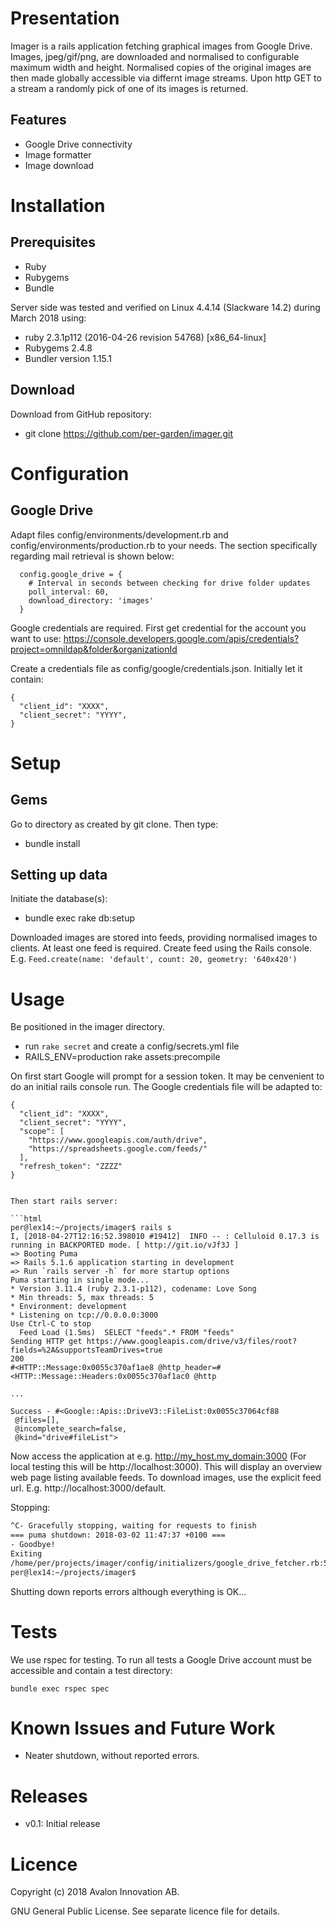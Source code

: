 # Presentation

Imager is a rails application fetching graphical images from Google Drive. Images, jpeg/gif/png, are downloaded and normalised to configurable maximum width and height. Normalised copies of the original images are then made globally accessible via differnt image streams. Upon http GET to a stream a randomly pick of one of its images is returned.


## Features

 - Google Drive connectivity
 - Image formatter
 - Image download


# Installation

## Prerequisites

 - Ruby
 - Rubygems
 - Bundle

Server side was tested and verified on Linux 4.4.14 (Slackware 14.2) during March 2018 using:

 - ruby 2.3.1p112 (2016-04-26 revision 54768) [x86_64-linux]
 - Rubygems 2.4.8
 - Bundler version 1.15.1


## Download

Download from GitHub repository:

 - git clone https://github.com/per-garden/imager.git



# Configuration

## Google Drive

Adapt files config/environments/development.rb and config/environments/production.rb to your needs. The section specifically regarding mail retrieval is shown below:

```
  config.google_drive = {
    # Interval in seconds between checking for drive folder updates
    poll_interval: 60,
    download_directory: 'images'
  }
```

Google credentials are required. First get credential for the account you want to use: https://console.developers.google.com/apis/credentials?project=omnildap&folder&organizationId

Create a credentials file as config/google/credentials.json. Initially let it contain:

```
{
  "client_id": "XXXX",
  "client_secret": "YYYY",
}
```

# Setup

## Gems

Go to directory as created by git clone. Then type:

 - bundle install


## Setting up data

Initiate the database(s):

 - bundle exec rake db:setup

Downloaded images are stored into feeds, providing normalised images to clients. At least one feed is required. Create feed using the Rails console. E.g. `Feed.create(name: 'default', count: 20, geometry: '640x420')`


# Usage

Be positioned in the imager directory.

 - run `rake secret` and create a config/secrets.yml file
 - RAILS_ENV=production rake assets:precompile

On first start Google will prompt for a session token. It may be cenvenient to do an initial  rails console run. The Google credentials file will be adapted to:

```
{ 
  "client_id": "XXXX",
  "client_secret": "YYYY",
  "scope": [
    "https://www.googleapis.com/auth/drive",
    "https://spreadsheets.google.com/feeds/"
  ],
  "refresh_token": "ZZZZ"
}


Then start rails server:

```html
per@lex14:~/projects/imager$ rails s
I, [2018-04-27T12:16:52.398010 #19412]  INFO -- : Celluloid 0.17.3 is running in BACKPORTED mode. [ http://git.io/vJf3J ]
=> Booting Puma
=> Rails 5.1.6 application starting in development 
=> Run `rails server -h` for more startup options
Puma starting in single mode...
* Version 3.11.4 (ruby 2.3.1-p112), codename: Love Song
* Min threads: 5, max threads: 5
* Environment: development
* Listening on tcp://0.0.0.0:3000
Use Ctrl-C to stop
  Feed Load (1.5ms)  SELECT "feeds".* FROM "feeds"
Sending HTTP get https://www.googleapis.com/drive/v3/files/root?fields=%2A&supportsTeamDrives=true
200
#<HTTP::Message:0x0055c370af1ae8 @http_header=#<HTTP::Message::Headers:0x0055c370af1ac0 @http

...

Success - #<Google::Apis::DriveV3::FileList:0x0055c37064cf88
 @files=[],
 @incomplete_search=false,
 @kind="drive#fileList">

```

Now access the application at e.g. http://my_host.my_domain:3000 (For local testing this will be http://localhost:3000). This will display an overview web page listing available feeds. To download images, use the explicit feed url. E.g. http://localhost:3000/default.

Stopping:

```html
^C- Gracefully stopping, waiting for requests to finish
=== puma shutdown: 2018-03-02 11:47:37 +0100 ===
- Goodbye!
Exiting
/home/per/projects/imager/config/initializers/google_drive_fetcher.rb:5:in `block in <top (required)>': Wait for GoogleDriveFetchJob to finish (RuntimeError)
per@lex14:~/projects/imager$
```

Shutting down reports errors although everything is OK...


# Tests

We use rspec for testing. To run all tests a Google Drive account must be accessible and contain a test directory:

```
bundle exec rspec spec
```


# Known Issues and Future Work

 - Neater shutdown, without reported errors.


# Releases

 - v0.1: Initial release

# Licence

Copyright (c) 2018 Avalon Innovation AB.

GNU General Public License. See separate licence file for details.
